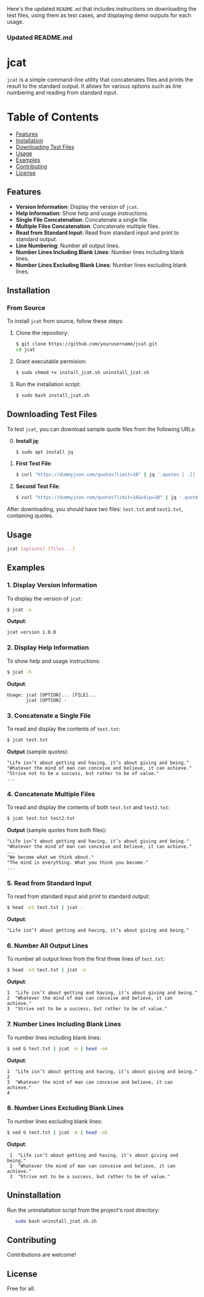 Here's the updated `README.md` that includes instructions on downloading the test files, using them as test cases, and displaying demo outputs for each usage.

### Updated README.md


# jcat

`jcat` is a simple command-line utility that concatenates files and prints the result to the standard output. It allows for various options such as line numbering and reading from standard input.

# Table of Contents
- [Features](#features)
- [Installation](#installation)
- [Downloading Test Files](#downloading-test-files)
- [Usage](#usage)
- [Examples](#examples)
- [Contributing](#contributing)
- [License](#license)

## Features
- **Version Information**: Display the version of `jcat`.
- **Help Information**: Show help and usage instructions.
- **Single File Concatenation**: Concatenate a single file.
- **Multiple Files Concatenation**: Concatenate multiple files.
- **Read from Standard Input**: Read from standard input and print to standard output.
- **Line Numbering**: Number all output lines.
- **Number Lines Including Blank Lines**: Number lines including blank lines.
- **Number Lines Excluding Blank Lines**: Number lines excluding blank lines.

## Installation

### From Source
To install `jcat` from source, follow these steps:

1. Clone the repository:
   ```bash
   $ git clone https://github.com/yourusername/jcat.git
   cd jcat
   ```
2. Grant executable permision:
   ```bash
   $ sudo chmod +x install_jcat.sh uninstall_jcat.sh

   ```

3. Run the installation script:
   ```bash
   $ sudo bash install_jcat.sh
   ```

## Downloading Test Files

To test `jcat`, you can download sample quote files from the following URLs:

0. **Install jq**:
   ```bash
   $ sudo apt install jq
   ```

1. **First Test File**:
   ```bash
   $ curl "https://dummyjson.com/quotes?limit=10" | jq '.quotes | .[] | .quote' > test.txt
   ```

2. **Second Test File**:
   ```bash
   $ curl "https://dummyjson.com/quotes?limit=10&skip=10" | jq '.quotes | .[] | .quote' > test2.txt
   ```

After downloading, you should have two files: `test.txt` and `test2.txt`, containing quotes.

## Usage
```bash
jcat [options] [files...]
```

## Examples

### 1. Display Version Information
To display the version of `jcat`:
```bash
$ jcat -v
```
**Output**:
```
jcat version 1.0.0
```

### 2. Display Help Information
To show help and usage instructions:
```bash
$ jcat -h
```
**Output**:
```
Usage: jcat [OPTION]... [FILE]...
       jcat [OPTION] -
```

### 3. Concatenate a Single File
To read and display the contents of `test.txt`:
```bash
$ jcat test.txt
```
**Output** (sample quotes):
```
"Life isn’t about getting and having, it’s about giving and being."
"Whatever the mind of man can conceive and believe, it can achieve."
"Strive not to be a success, but rather to be of value."
...
```

### 4. Concatenate Multiple Files
To read and display the contents of both `test.txt` and `test2.txt`:
```bash
$ jcat test.txt test2.txt
```
**Output** (sample quotes from both files):
```
"Life isn’t about getting and having, it’s about giving and being."
"Whatever the mind of man can conceive and believe, it can achieve."
...
"We become what we think about."
"The mind is everything. What you think you become."
...
```

### 5. Read from Standard Input
To read from standard input and print to standard output:
```bash
$ head -n1 test.txt | jcat -
```
**Output**:
```
"Life isn’t about getting and having, it’s about giving and being."
```

### 6. Number All Output Lines
To number all output lines from the first three lines of `test.txt`:
```bash
$ head -n3 test.txt | jcat -n
```
**Output**:
```
1  "Life isn’t about getting and having, it’s about giving and being."
2  "Whatever the mind of man can conceive and believe, it can achieve."
3  "Strive not to be a success, but rather to be of value."
```

### 7. Number Lines Including Blank Lines
To number lines including blank lines:
```bash
$ sed G test.txt | jcat -n | head -n4
```
**Output**:
```
1  "Life isn’t about getting and having, it’s about giving and being."
2
3  "Whatever the mind of man can conceive and believe, it can achieve."
4
```

### 8. Number Lines Excluding Blank Lines
To number lines excluding blank lines:
```bash
$ sed G test.txt | jcat -b | head -n5
```
**Output**:
```
 1  "Life isn’t about getting and having, it’s about giving and being."
 2  "Whatever the mind of man can conceive and believe, it can achieve."
 3  "Strive not to be a success, but rather to be of value."
```


## Uninstallation

Run the uninstallation script from the project's root directory:
```bash
   sudo bash uninstall_jcat.sh.sh
```

## Contributing
Contributions are welcome!

## License
Free for all.

